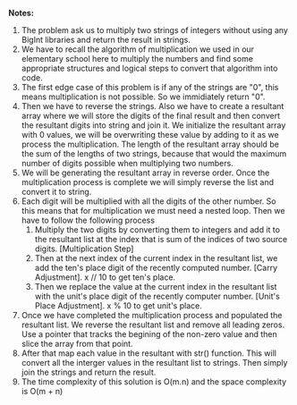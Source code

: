 **Notes:**

1. The problem ask us to multiply two strings of integers without using any BigInt libraries and return the result in strings.
2. We have to recall the algorithm of multiplication we used in our elementary school here to multiply the numbers and find some appropriate structures and logical steps to convert that algorithm into code.
3. The first edge case of this problem is if any of the strings are "0", this means multiplication is not possible. So we immidiately return "0".
4. Then we have to reverse the strings. Also we have to create a resultant array where we will store the digits of the final result and then convert the resultant digits into string and join it. We initialize the resultant array with 0 values, we will be overwriting these value by adding to it as we process the multiplication. The length of the resultant array should be the sum of the lengths of two strings, because that would the maximum number of digits possible when multiplying two numbers.
5. We will be generating the resultant array in reverse order. Once the multiplication process is complete we will simply reverse the list and convert it to string.
6. Each digit will be multiplied with all the digits of the other number. So this means that for multiplication we must need a nested loop. Then we have to follow the following process
   1. Multiply the two digits by converting them to integers and add it to the resultant list at the index that is sum of the indices of two source digits. [Multiplication Step]
   2. Then at the next index of the current index in the resultant list, we add the ten's place digit of the recently computed number. [Carry Adjustment]. x // 10 to get ten's place.
   3. Then we replace the value at the current index in the resultant list with the unit's place digit of the recently computer number. [Unit's Place Adjustment]. x % 10 to get unit's place.
7. Once we have completed the multiplication process and populated the resultant list. We reverse the resultant list and remove all leading zeros. Use a pointer that tracks the begining of the non-zero value and then slice the array from that point.
8. After that map each value in the resultant with str() function. This will convert all the interger values in the resultant list to strings. Then simply join the strings and return the result.
9. The time complexity of this solution is O(m.n) and the space complexity is O(m + n)

